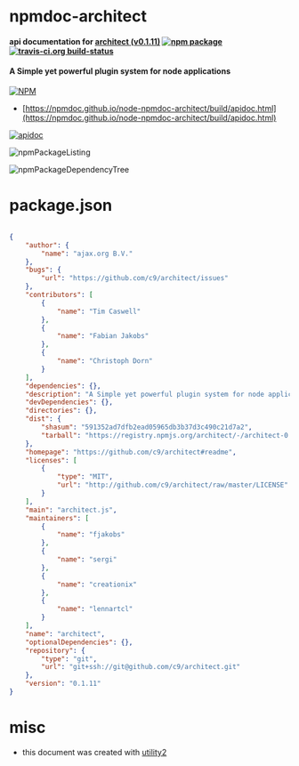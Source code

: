 # npmdoc-architect

#### api documentation for  [architect (v0.1.11)](https://github.com/c9/architect#readme)  [![npm package](https://img.shields.io/npm/v/npmdoc-architect.svg?style=flat-square)](https://www.npmjs.org/package/npmdoc-architect) [![travis-ci.org build-status](https://api.travis-ci.org/npmdoc/node-npmdoc-architect.svg)](https://travis-ci.org/npmdoc/node-npmdoc-architect)

#### A Simple yet powerful plugin system for node applications

[![NPM](https://nodei.co/npm/architect.png?downloads=true&downloadRank=true&stars=true)](https://www.npmjs.com/package/architect)

- [https://npmdoc.github.io/node-npmdoc-architect/build/apidoc.html](https://npmdoc.github.io/node-npmdoc-architect/build/apidoc.html)

[![apidoc](https://npmdoc.github.io/node-npmdoc-architect/build/screenCapture.buildCi.browser.%252Ftmp%252Fbuild%252Fapidoc.html.png)](https://npmdoc.github.io/node-npmdoc-architect/build/apidoc.html)

![npmPackageListing](https://npmdoc.github.io/node-npmdoc-architect/build/screenCapture.npmPackageListing.svg)

![npmPackageDependencyTree](https://npmdoc.github.io/node-npmdoc-architect/build/screenCapture.npmPackageDependencyTree.svg)



# package.json

```json

{
    "author": {
        "name": "ajax.org B.V."
    },
    "bugs": {
        "url": "https://github.com/c9/architect/issues"
    },
    "contributors": [
        {
            "name": "Tim Caswell"
        },
        {
            "name": "Fabian Jakobs"
        },
        {
            "name": "Christoph Dorn"
        }
    ],
    "dependencies": {},
    "description": "A Simple yet powerful plugin system for node applications",
    "devDependencies": {},
    "directories": {},
    "dist": {
        "shasum": "591352ad7dfb2ead05965db3b37d3c490c21d7a2",
        "tarball": "https://registry.npmjs.org/architect/-/architect-0.1.11.tgz"
    },
    "homepage": "https://github.com/c9/architect#readme",
    "licenses": [
        {
            "type": "MIT",
            "url": "http://github.com/c9/architect/raw/master/LICENSE"
        }
    ],
    "main": "architect.js",
    "maintainers": [
        {
            "name": "fjakobs"
        },
        {
            "name": "sergi"
        },
        {
            "name": "creationix"
        },
        {
            "name": "lennartcl"
        }
    ],
    "name": "architect",
    "optionalDependencies": {},
    "repository": {
        "type": "git",
        "url": "git+ssh://git@github.com/c9/architect.git"
    },
    "version": "0.1.11"
}
```



# misc
- this document was created with [utility2](https://github.com/kaizhu256/node-utility2)
